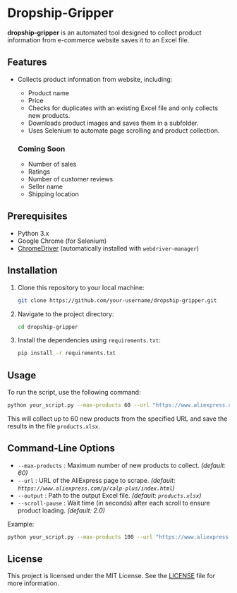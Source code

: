 # Dropship-Gripper

**dropship-gripper** is an automated tool designed to collect product information from e-commerce website saves it to an Excel file.
## Features

- Collects product information from website, including:
  - Product name
  - Price
  - Checks for duplicates with an existing Excel file and only collects new products.
  - Downloads product images and saves them in a subfolder.
  - Uses Selenium to automate page scrolling and product collection.
    
  ### Coming Soon

  - Number of sales
  - Ratings
  - Number of customer reviews
  - Seller name
  - Shipping location

## Prerequisites

- Python 3.x
- Google Chrome (for Selenium)
- [ChromeDriver](https://sites.google.com/a/chromium.org/chromedriver/) (automatically installed with `webdriver-manager`)

## Installation

1. Clone this repository to your local machine:
   ```bash
   git clone https://github.com/your-username/dropship-gripper.git
   ```

2. Navigate to the project directory:
   ```bash
   cd dropship-gripper
   ```

3. Install the dependencies using `requirements.txt`:
   ```bash
   pip install -r requirements.txt
   ```

## Usage

To run the script, use the following command:
```bash
python your_script.py --max-products 60 --url "https://www.aliexpress.com/category/100003109/women-clothing.html" --output "products.xlsx"
```

This will collect up to 60 new products from the specified URL and save the results in the file `products.xlsx`.

## Command-Line Options

- `--max-products` : Maximum number of new products to collect. *(default: 60)*
- `--url` : URL of the AliExpress page to scrape. *(default: `https://www.aliexpress.com/p/calp-plus/index.html`)*
- `--output` : Path to the output Excel file. *(default: `products.xlsx`)*
- `--scroll-pause` : Wait time (in seconds) after each scroll to ensure product loading. *(default: 2.0)*

Example:
```bash
python your_script.py --max-products 100 --url "https://www.aliexpress.com/category/100003109/women-clothing.html" --output "new_file.xlsx" --scroll-pause 1.5
```

## License

This project is licensed under the MIT License. See the [LICENSE](LICENSE) file for more information.
```
